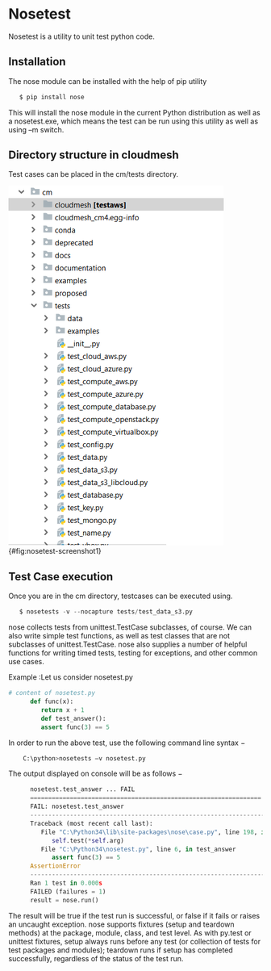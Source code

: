 # Nosetest

Nosetest is a utility to unit test python code. 

## Installation
The nose module can be installed with the help of pip utility

```python
   $ pip install nose
```

This will install the nose module in the current Python distribution as well 
as a nosetest.exe, which means the test can be run using this utility as well as using –m switch.

## Directory structure in cloudmesh

Test cases can be placed in the cm/tests directory.

![nosetest Directory Structure](images/nosetest-screenshot1.png){#fig:nosetest-screenshot1}

## Test Case execution 

Once you are in the cm directory, testcases can be executed using.

```python
   $ nosetests -v --nocapture tests/test_data_s3.py
```
nose collects tests from unittest.TestCase subclasses, of course. We can also write simple test functions, as well as test classes that are not subclasses of unittest.TestCase. nose also supplies a number of helpful functions for writing timed tests, testing for exceptions, and other common use cases.

Example
:Let us consider nosetest.py

```python
# content of nosetest.py
      def func(x):
         return x + 1
         def test_answer():
         assert func(3) == 5
```
In order to run the above test, use the following command line syntax −

```python
    C:\python>nosetests –v nosetest.py
```

The output displayed on console will be as follows −

```python
      nosetest.test_answer ... FAIL
      ================================================================
      FAIL: nosetest.test_answer
      ----------------------------------------------------------------------
      Traceback (most recent call last):
         File "C:\Python34\lib\site-packages\nose\case.py", line 198, in runTest
            self.test(*self.arg)
         File "C:\Python34\nosetest.py", line 6, in test_answer
            assert func(3) == 5
      AssertionError
      ----------------------------------------------------------------------
      Ran 1 test in 0.000s
      FAILED (failures = 1)
      result = nose.run()
```

The result will be true if the test run is successful, or false if it fails or raises an uncaught exception.
nose supports fixtures (setup and teardown methods) at the package, module, class, and test level. As with py.test or unittest fixtures, setup always runs before any test (or collection of tests for test packages and modules); teardown runs if setup has completed successfully, regardless of the status of the test run.
